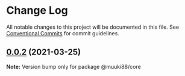 # Change Log

All notable changes to this project will be documented in this file.
See [Conventional Commits](https://conventionalcommits.org) for commit guidelines.

## [0.0.2](https://github.com/muuki88/lerna-publish-tutorial/compare/v0.1.0...v0.0.2) (2021-03-25)

**Note:** Version bump only for package @muuki88/core

